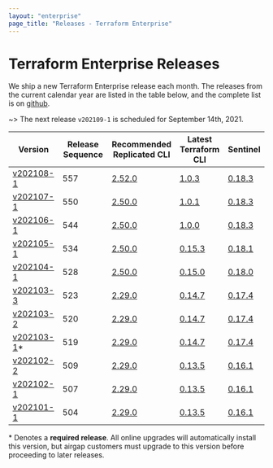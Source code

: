```yaml
---
layout: "enterprise"
page_title: "Releases - Terraform Enterprise"
---
```


# Terraform Enterprise Releases

We ship a new Terraform Enterprise release each month. The releases from the current calendar year are listed in the table below, and the complete list is on [github](https://github.com/hashicorp/terraform-enterprise-release-notes).

~> The next release `v202109-1` is scheduled for September 14th, 2021.

|Version                        | Release Sequence  |  Recommended<br> Replicated CLI    | Latest <br>Terraform CLI | Sentinel |
|---                            |---                |---                                 |---                    |---              |
| [v202108-1](./v202108-1.html) |  557              | [2.52.0](https://release-notes.replicated.com/release-notes/2.52.0/)   |[1.0.3](https://github.com/hashicorp/terraform/releases/tag/v1.0.3)     | [0.18.3](https://docs.hashicorp.com/sentinel/changelog#0-18-3-june-1-2021)     |
| [v202107-1](./v202107-1.html) |  550              | [2.50.0](https://release-notes.replicated.com/release-notes/2.50.0/)   |[1.0.1](https://github.com/hashicorp/terraform/releases/tag/v1.0.1)     | [0.18.3](https://docs.hashicorp.com/sentinel/changelog#0-18-3-june-1-2021)     |
| [v202106-1](./v202106-1.html) |  544              | [2.50.0](https://release-notes.replicated.com/release-notes/2.50.0/)   |[1.0.0](https://github.com/hashicorp/terraform/releases/tag/v1.0.0)     | [0.18.3](https://docs.hashicorp.com/sentinel/changelog#0-18-3-june-1-2021)     |
| [v202105-1](./v202105-1.html) |  534              | [2.50.0](https://release-notes.replicated.com/release-notes/2.50.0/)   |[0.15.3](https://github.com/hashicorp/terraform/releases/tag/v0.15.3)   | [0.18.1](https://docs.hashicorp.com/sentinel/changelog#0-18-1-may-11-2021)     |
| [v202104-1](./v202104-1.html) |  528              | [2.50.0](https://release-notes.replicated.com/release-notes/2.50.0/)   |[0.15.0](https://github.com/hashicorp/terraform/releases/tag/v0.15.0)   | [0.18.0](https://docs.hashicorp.com/sentinel/changelog#0-18-0-march-25-2021)   |
| [v202103-3](./v202103-3.html) |  523              | [2.29.0](https://release-notes.replicated.com/release-notes/2.29.0/)   |[0.14.7](https://github.com/hashicorp/terraform/releases/tag/v0.14.7)   | [0.17.4](https://docs.hashicorp.com/sentinel/changelog#0-17-4-february-2-2021) |
| [v202103-2](./v202103-2.html) |  520              | [2.29.0](https://release-notes.replicated.com/release-notes/2.29.0/)   |[0.14.7](https://github.com/hashicorp/terraform/releases/tag/v0.14.7)   | [0.17.4](https://docs.hashicorp.com/sentinel/changelog#0-17-4-february-2-2021) |
| [v202103-1](./v202103-1.html)* |  519              | [2.29.0](https://release-notes.replicated.com/release-notes/2.29.0/)   |[0.14.7](https://github.com/hashicorp/terraform/releases/tag/v0.14.7)   | [0.17.4](https://docs.hashicorp.com/sentinel/changelog#0-17-4-february-2-2021) |
| [v202102-2](./v202102-2.html) |  509              | [2.29.0](https://release-notes.replicated.com/release-notes/2.29.0/)   |[0.13.5](https://github.com/hashicorp/terraform/releases/tag/v0.13.5)   | [0.16.1](https://docs.hashicorp.com/sentinel/changelog#0-16-1-october-21-2020) |
| [v202102-1](./v202102-1.html) |  507              | [2.29.0](https://release-notes.replicated.com/release-notes/2.29.0/)   |[0.13.5](https://github.com/hashicorp/terraform/releases/tag/v0.13.5)   | [0.16.1](https://docs.hashicorp.com/sentinel/changelog#0-16-1-october-21-2020) |
| [v202101-1](./v202101-1.html) |  504              | [2.29.0](https://release-notes.replicated.com/release-notes/2.29.0/)   |[0.13.5](https://github.com/hashicorp/terraform/releases/tag/v0.13.5)   | [0.16.1](https://docs.hashicorp.com/sentinel/changelog#0-16-1-october-21-2020) |

\* Denotes a <strong>required release</strong>. All online upgrades will automatically install this version, but airgap customers must upgrade to this version before proceeding to later releases.